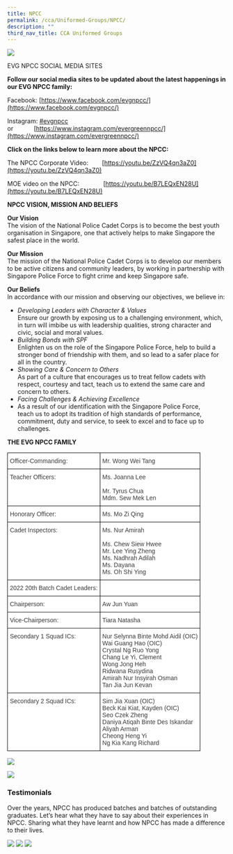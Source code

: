 ```yaml
---
title: NPCC
permalink: /cca/Uniformed-Groups/NPCC/
description: ""
third_nav_title: CCA Uniformed Groups
---
```

![](/images/Our%20Curriculum/CCA/Uniformed%20Groups/NPCC/N1.jpg)

EVG NPCC SOCIAL MEDIA SITES

**Follow our social media sites to be updated about the latest happenings in our EVG NPCC family:**

Facebook:&nbsp;[https://www.facebook.com/evgnpcc/](https://www.facebook.com/evgnpcc/)

Instagram:&nbsp;[#evgnpcc](https://www.instagram.com/explore/tags/evgnpcc/)&nbsp;&nbsp;&nbsp; or&nbsp;&nbsp;&nbsp;&nbsp;&nbsp;&nbsp;&nbsp;&nbsp;&nbsp;&nbsp;&nbsp;&nbsp;[https://www.instagram.com/evergreennpcc/](https://www.instagram.com/evergreennpcc/)

**Click on the links below to learn more about the NPCC:**

The NPCC Corporate Video: &nbsp;&nbsp;&nbsp;&nbsp;&nbsp;&nbsp;&nbsp;[https://youtu.be/ZzVQ4qn3aZ0](https://youtu.be/ZzVQ4qn3aZ0)

MOE video on the NPCC:&nbsp;&nbsp;&nbsp;&nbsp;&nbsp;&nbsp;&nbsp;&nbsp;&nbsp;&nbsp;&nbsp;&nbsp;&nbsp;&nbsp;[https://youtu.be/B7LEQxEN28U](https://youtu.be/B7LEQxEN28U)

**NPCC VISION, MISSION AND BELIEFS**

**Our Vision**  
The vision&nbsp;of the National Police Cadet Corps is to become the best youth organisation in Singapore, one that actively helps to make Singapore the safest place in the world.

**Our Mission**  
The mission&nbsp;of the National Police Cadet Corps is to develop our members to be active citizens and community leaders, by working in partnership with Singapore Police Force to fight crime and keep Singapore safe.

**Our Beliefs**  
In accordance with our mission and observing our objectives, we believe in:

*   _Developing Leaders with Character &amp; Values_&nbsp;  
    Ensure&nbsp;our growth by exposing us to a challenging environment, which, in turn will imbibe us with leadership qualities, strong character and civic, social and moral values.
*   _Building Bonds with SPF_&nbsp;  
    Enlighten&nbsp;us on the role of the Singapore Police Force, help to build a stronger bond of friendship with them, and so lead to a safer place for all in the country.
*   _Showing Care &amp; Concern to Others_&nbsp;  
    As part of a culture that encourages us to treat fellow cadets with respect, courtesy and tact, teach us&nbsp;to extend the same care and concern to others.
*   _Facing Challenges &amp; Achieving Excellence_&nbsp;
*   As a result of our identification with the Singapore Police Force, teach&nbsp;us to adopt its tradition of high standards of performance, commitment, duty and service, to seek to excel and to face up to challenges.

**THE EVG NPCC FAMILY**

<style type="text/css">
.tg  {border-collapse:collapse;border-spacing:0;}
.tg td{border-color:black;border-style:solid;border-width:1px;font-family:Arial, sans-serif;font-size:14px;
  overflow:hidden;padding:10px 5px;word-break:normal;}
.tg th{border-color:black;border-style:solid;border-width:1px;font-family:Arial, sans-serif;font-size:14px;
  font-weight:normal;overflow:hidden;padding:10px 5px;word-break:normal;}
.tg .tg-dox4{background-color:#FFF;color:#3A3A3A;text-align:left;vertical-align:top}
</style>
<table class="tg">
<thead>
  <tr>
    <th class="tg-dox4"><span style="font-weight:inherit;font-style:inherit">Officer-Commanding:</span></th>
    <th class="tg-dox4"><span style="font-weight:inherit;font-style:inherit">Mr. Wong Wei Tang</span></th>
  </tr>
</thead>
<tbody>
  <tr>
    <td class="tg-dox4"><span style="font-weight:inherit;font-style:inherit">Teacher Officers:</span></td>
    <td class="tg-dox4"><span style="font-weight:inherit;font-style:inherit">Ms. Joanna Lee</span><br><br><span style="font-weight:inherit;font-style:inherit">Mr. Tyrus Chua</span><br><span style="font-weight:inherit;font-style:inherit">Mdm. Sew Mek Len</span></td>
  </tr>
  <tr>
    <td class="tg-dox4"><span style="font-weight:inherit;font-style:inherit">Honorary Officer:</span></td>
    <td class="tg-dox4"><span style="font-weight:inherit;font-style:inherit">Ms. Mo Zi Qing</span></td>
  </tr>
  <tr>
    <td class="tg-dox4"><span style="font-weight:inherit;font-style:inherit">Cadet Inspectors:</span></td>
    <td class="tg-dox4"><span style="font-weight:inherit;font-style:inherit">Ms. Nur Amirah</span><br><br><span style="font-weight:inherit;font-style:inherit">Ms. Chew Siew Hwee</span><br><span style="font-weight:inherit;font-style:inherit">Mr. Lee Ying Zheng</span><br><span style="font-weight:inherit;font-style:inherit">Ms. Nadhrah Adilah</span><br><span style="font-weight:inherit;font-style:inherit">Ms. Dayana</span><br><span style="font-weight:inherit;font-style:inherit">Ms. Oh Shi Ying</span></td>
  </tr>
  <tr>
    <td class="tg-dox4"><span style="font-weight:inherit;font-style:inherit">2022 20th</span> <span style="font-weight:inherit;font-style:inherit">Batch Cadet Leaders:</span></td>
    <td class="tg-dox4"></td>
  </tr>
  <tr>
    <td class="tg-dox4"><span style="font-weight:inherit;font-style:inherit">Chairperson:</span></td>
    <td class="tg-dox4"><span style="font-weight:inherit;font-style:inherit">Aw Jun Yuan</span></td>
  </tr>
  <tr>
    <td class="tg-dox4"><span style="font-weight:inherit;font-style:inherit">Vice-Chairperson:</span></td>
    <td class="tg-dox4"><span style="font-weight:inherit;font-style:inherit">Tiara Natasha</span></td>
  </tr>
  <tr>
    <td class="tg-dox4"><span style="font-weight:inherit;font-style:inherit">Secondary 1 Squad ICs:</span></td>
    <td class="tg-dox4"><span style="font-weight:inherit;font-style:inherit">Nur Selynna Binte Mohd Aidil (OIC)</span><br><span style="font-weight:inherit;font-style:inherit">Wai Guang Hao (OIC)</span><br><span style="font-weight:inherit;font-style:inherit">Crystal Ng Ruo Yong</span><br><span style="font-weight:inherit;font-style:inherit">Chang Le Yi, Clement</span><br><span style="font-weight:inherit;font-style:inherit">Wong Jong Heh</span><br><span style="font-weight:inherit;font-style:inherit">Ridwana Rusydina</span><br><span style="font-weight:inherit;font-style:inherit">Amirah Nur Insyirah Osman</span><br><span style="font-weight:inherit;font-style:inherit">Tan Jia Jun Kevan</span></td>
  </tr>
  <tr>
    <td class="tg-dox4"><span style="font-weight:inherit;font-style:inherit">Secondary 2 Squad ICs:</span></td>
    <td class="tg-dox4"><span style="font-weight:inherit;font-style:inherit">Sim Jia Xuan (OIC)</span><br><span style="font-weight:inherit;font-style:inherit">Beck Kai Kiat, Kayden (OIC)</span><br><span style="font-weight:inherit;font-style:inherit">Seo Czek Zheng</span><br><span style="font-weight:inherit;font-style:inherit">Daniya Atiqah Binte Des Iskandar</span><br><span style="font-weight:inherit;font-style:inherit">Aliyah Arman</span><br><span style="font-weight:inherit;font-style:inherit">Cheong Heng Yi</span><br><span style="font-weight:inherit;font-style:inherit">Ng Kia Kang Richard</span></td>
  </tr>
</tbody>
</table>

![](/images/Our%20Curriculum/CCA/Uniformed%20Groups/NPCC/N2.jpg)


![](/images/Our%20Curriculum/CCA/Uniformed%20Groups/NPCC/N3.jpg)

### **Testimonials**

Over the years, NPCC has produced batches and batches of outstanding graduates. Let’s hear what they have to say about their experiences in NPCC. Sharing what they have learnt and how NPCC has made a difference to their lives.

![](/images/Our%20Curriculum/CCA/Uniformed%20Groups/NPCC/N4.png)
![](/images/Our%20Curriculum/CCA/Uniformed%20Groups/NPCC/N5.png)
![](/images/Our%20Curriculum/CCA/Uniformed%20Groups/NPCC/N6.png)